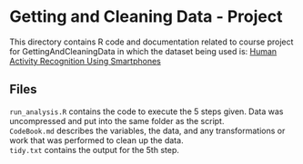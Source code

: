 Getting and Cleaning Data - Project
==========================================
This directory contains R code and documentation related to course project for GettingAndCleaningData in which the dataset being used is: [Human Activity Recognition Using Smartphones](http://archive.ics.uci.edu/ml/datasets/Human+Activity+Recognition+Using+Smartphones)

## Files
`run_analysis.R` contains the code to execute the 5 steps given. Data was uncompressed and put into the same folder as the script.<br>
`CodeBook.md` describes the variables, the data, and any transformations or work that was performed to clean up the data.<br>
`tidy.txt` contains the output for the 5th step.
